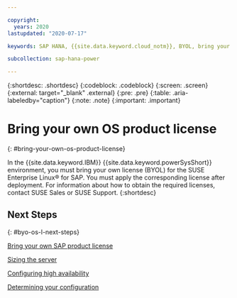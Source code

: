 ```yaml
---

copyright:
  years: 2020
lastupdated: "2020-07-17"

keywords: SAP HANA, {{site.data.keyword.cloud_notm}}, BYOL, bring your own license, SUSE, Linux, OS

subcollection: sap-hana-power

---
```


{:shortdesc: .shortdesc}
{:codeblock: .codeblock}
{:screen: .screen}
{:external: target="_blank" .external}
{:pre: .pre}
{:table: .aria-labeledby="caption"}
{:note: .note}
{:important: .important}


# Bring your own OS product license
{: #bring-your-own-os-product-license}

In the {{site.data.keyword.IBM}} {{site.data.keyword.powerSysShort}} environment, you must bring your own license (BYOL) for the SUSE Enterprise Linux&reg; for SAP. You must apply the corresponding license after deployment. For information about how to obtain the required licenses, contact SUSE Sales or SUSE Support.
{:shortdesc}


## Next Steps
{: #byo-os-l-next-steps}

[Bring your own SAP product license](/docs/sap-hana-power?topic=sap-hana-power-bring-your-own-sap-product-license)

[Sizing the server](/docs/sap-hana-power?topic=sap-hana-power-size_the_server)

[Configuring high availability](/docs/sap-hana-power?topic=sap-hana-power-ha_config)

[Determining your configuration](/docs/sap-hana-power?topic=sap-hana-power-determine_configuration)

